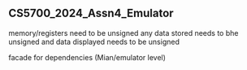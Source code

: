 ## CS5700_2024_Assn4_Emulator

memory/registers need to be unsigned
any data stored needs to bhe unsigned
and data displayed needs to be unsigned

facade for dependencies (Mian/emulator level)